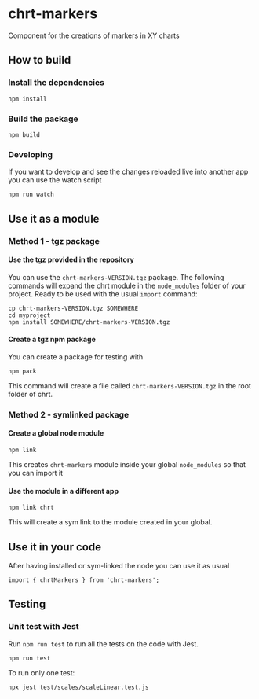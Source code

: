 # chrt-markers
Component for the creations of markers in XY charts

## How to build

###  Install the dependencies
```
npm install
```

###  Build the package
```
npm build
```
### Developing
If you want to develop and see the changes reloaded live into another app you can use the watch script
```
npm run watch
```

## Use it as a module

### Method 1 - tgz package

#### Use the tgz provided in the repository
You can use the `chrt-markers-VERSION.tgz` package. The following commands will expand the chrt module in the `node_modules` folder of your project. Ready to be used with the usual `import` command:
```
cp chrt-markers-VERSION.tgz SOMEWHERE
cd myproject
npm install SOMEWHERE/chrt-markers-VERSION.tgz
```

#### Create a tgz npm package
You can create a package for testing with
```
npm pack
```
This command will create a file called `chrt-markers-VERSION.tgz` in the root folder of chrt.

### Method 2 - symlinked package

####  Create a global node module
```
npm link
```
This creates `chrt-markers` module inside your global `node_modules` so that you can import it

####  Use the module in a different app
```
npm link chrt
```
This will create a sym link to the module created in your global.

## Use it in your code
After having installed or sym-linked the node you can use it as usual
```
import { chrtMarkers } from 'chrt-markers';
```



## Testing

### Unit test with Jest
Run `npm run test` to run all the tests on the code with Jest.
```
npm run test
```

To run only one test:
```
npx jest test/scales/scaleLinear.test.js
```
